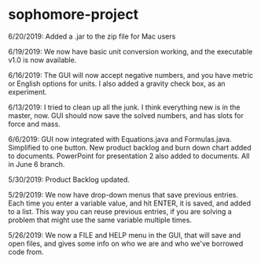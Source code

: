# sophomore-project

6/20/2019: Added a .jar to the zip file for Mac users

6/19/2019: We now have basic unit conversion working, and the executable v1.0 is now available.

6/16/2019: The GUI will now accept negative numbers, and you have metric or English options for units. I also added a gravity check box, as an experiment.

6/13/2019: I tried to clean up all the junk. I think everything new is in the master, now. GUI should now save the solved numbers, and has slots for force and mass.

6/6/2019: GUI now integrated with Equations.java and Formulas.java. Simplified to one button. New product backlog and burn down chart added to documents. PowerPoint for presentation 2 also added to documents. All in June 6 branch.

5/30/2019: Product Backlog updated.

5/29/2019: We now have drop-down menus that save previous entries. Each time you enter a variable value, and hit ENTER, it is saved, and added to a list. This way you can reuse previous entries, if you are solving a problem that might use the same variable multiple times.

5/26/2019: We now a FILE and HELP menu in the GUI, that will save and open files, and gives some info on who we are and who we've borrowed code from.
